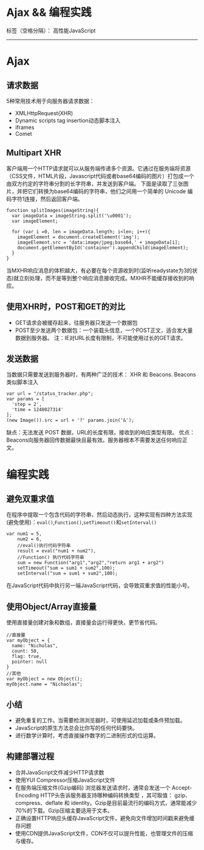 ﻿# Ajax  && 编程实践

标签（空格分隔）： 高性能JavaScript

---

# Ajax
## 请求数据
5种常用技术用于向服务器请求数据：

- XMLHttpRequest(XHR)
- Dynamic scripts tag insertion动态脚本注入
- iframes
- Comet
## Multipart XHR
客户端用一个HTTP请求就可以从服务端传递多个资源。它通过在服务端将资源（CSS文件，HTML片段，Javascript代码或者base64编码的图片）打包成一个由双方约定的字符串分割的长字符串，并发送到客户端。
下面是读取了三张图片，并把它们转换为base64编码的字符串，他们之间用一个简单的 Unicode 编码字符1连接，然后返回客户端。
```
function splitImages(imageString){
  var imageData = imageString.split('\u0001');
  var imageElement;

  for (var i =0, len = imageData.length; i<len; i++){
    imageElement = document.createElement('img');
    imageElement.src = 'data:image/jpeg;base64,' + imageData[i];
    document.getElementById('container').appendChild(imageElement);
  }
}
```
当MXHR响应消息的体积越大，有必要在每个资源收到时(监听readystate为3的状态)就立刻处理，而不是等到整个响应消息接收完成。MXHR不能缓存接收到的响应。

## 使用XHR时，POST和GET的对比
- GET请求会被缓存起来，往服务器只发送一个数据包
- POST至少发送两个数据包：一个装载头信息，一个POST正文，适合发大量数据到服务器。
注：IE对URL长度有限制，不可能使用过长的GET请求。

## 发送数据
当数据只需要发送到服务器时，有两种广泛的技术： XHR 和 Beacons.
Beacons 类似脚本注入
```
var url = "/status_tracker.php";
var params = [
  'step = 2',
  'time = 1248027314'
];
(new Image()).src = url + '?' params.join('&');
```
缺点：无法发送 POST 数据，URL的长度有限，接收到的响应类型有限。
优点： Beacons向服务器回传数据最快且最有效。服务器根本不需要发送任何响应正文。
# 编程实践
## 避免双重求值
在程序中提取一个包含代码的字符串，然后动态执行，这种实现有四种方法实现(避免使用)：`eval()`,`Function()`,`setTimeout()`和`setInterval()`
```
var num1 = 5,
    num2 = 6,
    //eval()执行代码字符串
    result = eval("num1 + num2"),
    //Function() 执行代码字符串
    sum = new Function("arg1","arg2","return arg1 + arg2")
    setTimeout("sum = sum1 + sum2",100);
    setInterval("sum = sum1 + sum2",100);
```
在JavaScript代码中执行另一端JavaScript代码，会导致双重求值的性能小号。
## 使用Object/Array直接量
使用直接量创建对象和数组，直接量会运行得更快，更节省代码。
```
//直接量
var myObject = {
  name: "Nicholas",
  count: 50,
  flag: true,
  pointer: null
}
//其他
var myObject = new Object();
myObject.name = "Nichaolas";
```
## 小结
- 避免重复的工作。当需要检测浏览器时，可使用延迟加载或条件预加载。
- JavaScript的原生方法总会比你写的任何代码要快。
- 进行数学计算时，考虑直接操作数字的二进制形式的位运算。

## 构建部署过程
- 合并JavaScript文件减少HTTP请求数
- 使用YUI Compressor压缩JavaScript文件
- 在服务端压缩文件(Gzip编码)
浏览器发送请求时，通常会发送一个 Accept-Encoding HTTP头告诉服务器支持哪种编码转换类型 ，其可取值： gzip、compress、deflate 和 identity。Gzip是目前最流行的编码方式，通常能减少70%的下载。Gzip压缩主要适用于文本。
- 正确设置HTTP响应头缓存JavaScript文件，避免向文件增加时间戳来避免缓存问题
- 使用CDN提供JavaScript文件，CDN不仅可以提升性能，也管理文件的压缩与缓存。